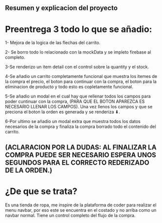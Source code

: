 ## Resumen y explicacion del proyecto

# Preentrega 3 todo lo que se añadio:
1- Mejora de la logica de las flechas del carrito.

2- Se borro todo lo relacionado con la mockData y se impleto firebase al completo.

3-Se renderizo un item detail con el control sobre la quantity y el stock.

4-Se añadio un carrito completamente funcional que muestra los itemes de la compra el precio, el boton para continuar con la compra, el boton para la eliminacion de producto y todo esto es copletamente funcional.

5-Se añadio un modal en el cual hay que rellenar todos los campos para poder cuntinuar con la compra, (PARA QUE EL BOTON APAREZCA ES NECESARIO LLENAR LOS CAMPOS). Una vez llenos los campos y que se preciona el boton la orden es generada y se renderiza ⬇.

6-Por ultimo se añadio un modal extra que muestra todos los datos necesarios de la compra y 
finaliza la compra borrado todo el contenido del carrito.

## (ACLARACION POR LA DUDAS: AL FINALIZAR LA COMPRA PUEDE SER NECESARIO ESPERA UNOS SEGUNDOS PARA EL CORRECTO REDERIZADO DE LA ORDEN.)

# ¿De que se trata?
 Es una tienda de ropa, me inspire de la plataforma de coder para realizar el menu navbar, por eso este se encuentra en el costado y no arriba como un navbar normal. Tiene un control completo del flujo de la compra.

